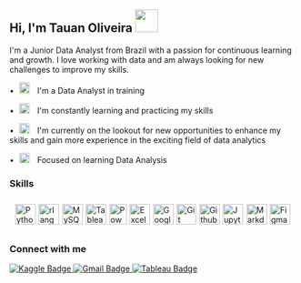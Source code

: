 <div id="connect">
<h2>Hi, I'm Tauan Oliveira <img width="40" height="40" alt="homem Generic Flat Ícone" loading="lazy" width="256" height="256" decoding="async" data-nimg="1" class="" src="https://cdn-icons-png.flaticon.com/128/6106/6106869.png?ga=GA1.1.951359141.1694959859&track=ais" style="color: transparent; margin-right: 10px;"></h2>

  I'm a Junior Data Analyst from Brazil with a passion for continuous learning and growth. 
  I love working with data and am always looking for new challenges to improve my skills. 
  
  <span style="margin-right: 5px;">•</span>
    <img width="18" height="20" alt="homem Generic Flat Ícone" loading="lazy" width="256" height="256" decoding="async" data-nimg="1" class="" src="https://cdn-icons-png.flaticon.com/512/3264/3264773.png?ga=GA1.1.951359141.1694959859" style="color: transparent; margin-right: 10px;">
    <span>I'm a Data Analyst in training</span>
   
  <span style="margin-right: 5px;">•</span>
    <img width="18" height="18" alt="livros Special Flat Ícone" loading="lazy" width="256" height="256" decoding="async" data-nimg="1" class="" src="https://cdn-icons-png.flaticon.com/512/4645/4645290.png?ga=GA1.1.951359141.1694959859" style="color: transparent; margin-right: 10px;">
    <span>I'm constantly learning and practicing my skills</span>
  
  <span style="margin-right: 5px;">•</span>
    <img width="18" height="18" alt="monitoramento Ultimatearm Flat Ícone" loading="lazy" width="256" height="256" decoding="async" data-nimg="1" class="" src="https://cdn-icons-png.flaticon.com/512/3703/3703300.png?ga=GA1.1.951359141.1694959859" style="color: transparent; margin-right: 10px;">
    <span>I'm currently on the lookout for new opportunities to enhance my skills and gain more experience in the exciting field of data analytics</span>
 
  <span style="margin-right: 5px;">•</span>
    <img width="18" height="18" alt="alvo Generic Gradient Ícone" loading="lazy" width="256" height="256" decoding="async" data-nimg="1" class="" src="https://cdn-icons-png.flaticon.com/512/8775/8775726.png?ga=GA1.1.951359141.1694959859" style="color: transparent; margin-right: 10px;">
    <span>Focused on learning Data Analysis</span>
</div>

<div id="languages and tools">
  <h3>Skills</h4>
  
  <div style="display: flex; justify-content: space-between; border: px solid #36BCF7FF; padding: 10px; border-radius: 15px;">
    <a href="https://www.python.org/" target="_blank" rel="noreferrer">
    <img src="https://cdn.worldvectorlogo.com/logos/python-5.svg" width="36" height="36" alt="Python"/></a>
    <a href="https://www.r-project.org/" target="_blank" rel="noreferrer">
    <img src="https://cdn.worldvectorlogo.com/logos/r-lang.svg" width="36" height="36" alt="rlang"/></a>
    <a href="https://www.mysql.com/" target="_blank" rel="noreferrer">  
    <img src="https://cdn.worldvectorlogo.com/logos/mysql-logo.svg" width="36" height="36" alt="MySQL"/></a>
    <a href="https://public.tableau.com/" target="_blank" rel="noreferrer">
    <img src="https://cdn.worldvectorlogo.com/logos/tableau-software.svg" width="36" height="36" alt="Tableau"/></a>
    <a href="https://powerbi.microsoft.com/" target="_blank" rel="noreferrer">
    <img src="https://seeklogo.com/images/P/power-bi-icon-logo-E1B451ED39-seeklogo.com.png" width="30" height="36" alt="PowerBI"/></a>
    <a href="https://www.microsoft.com/pt-br/microsoft-365/excel" target="_blank" rel="noreferrer">
    <img src="https://cdn.worldvectorlogo.com/logos/excel-4.svg" width="36" height="36" alt="Excel"/></a>
    <a href="https://www.google.com/intl/us-en/sheets/about/" target="_blank" rel="noreferrer">
    <img src="https://cdn.worldvectorlogo.com/logos/google-sheets-full-logo-1.svg" height="36" alt="GoogleSheets"/></a>
    <a href="https://git-scm.com/" target="_blank" rel="noreferrer">
    <img width="34" src="https://cdn.worldvectorlogo.com/logos/git-icon.svg" width="36" height="36" alt="Git"/></a>
    <a href="https://github.com/" target="_blank" rel="noreferrer">
    <img src="https://cdn.jsdelivr.net/gh/devicons/devicon/icons/github/github-original.svg"  width="36" height="36" alt="Github"/></a>
    <a href="https://jupyter.org/" target="_blank" rel="noreferrer">     
    <img src="https://cdn.jsdelivr.net/gh/devicons/devicon/icons/jupyter/jupyter-original-wordmark.svg" width="36" height="36" alt="Jupyter"/></a>
    <a href="https://www.markdownguide.org/" target="_blank" rel="noreferrer">     
    <img src="https://cdn.jsdelivr.net/gh/devicons/devicon/icons/markdown/markdown-original.svg" width="36" height="36" alt="Markdown"/></a>
    <a href="https://www.figma.com/ui-design-tool/" target="_blank" rel="noreferrer">     
    <img src="https://cdn.jsdelivr.net/gh/devicons/devicon/icons/figma/figma-original.svg" width="36" height="36" alt="Figma"/></a>
  </div>
</div>

<div id="connect">
  <h3>Connect with me</h3>
    <a href="https://www.kaggle.com/tauanoliveira">
      <img src="https://img.shields.io/badge/Kaggle-20BEFF?style=for-the-badge&logo=Kaggle&logoColor=white" alt="Kaggle Badge"/>
    </a>
    <a href="mailto:tndsoliveira@gmail.com">
      <img src="https://img.shields.io/badge/-Gmail-%23333?style=for-the-badge&amp;logo=gmail&amp;logoColor=white" alt="Gmail Badge"/>
    </a>
    <a href="https://public.tableau.com/app/profile/tauan.oliveira">
      <img src="https://img.shields.io/badge/tableau-navy?style=for-the-badge&logo=tableau&logoColor=white" alt="Tableau Badge"/>
    </a>
</div>
